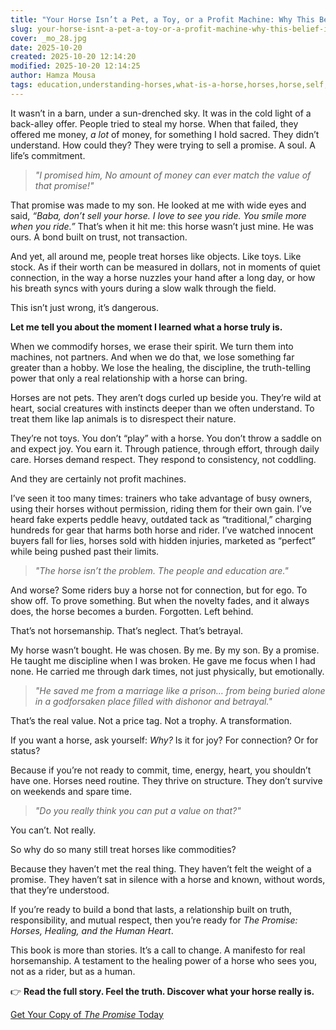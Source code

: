 ```yaml
---
title: "Your Horse Isn’t a Pet, a Toy, or a Profit Machine: Why This Belief is Killing the Bond"
slug: your-horse-isnt-a-pet-a-toy-or-a-profit-machine-why-this-belief-is-killing-the-bond
cover: _mo_28.jpg
date: 2025-10-20
created: 2025-10-20 12:14:20
modified: 2025-10-20 12:14:25
author: Hamza Mousa
tags: education,understanding-horses,what-is-a-horse,horses,horse,self,mo
---
```




It wasn’t in a barn, under a sun-drenched sky. It was in the cold light of a back-alley offer. People tried to steal my horse. When that failed, they offered me money, *a lot* of money, for something I hold sacred. They didn’t understand. How could they? They were trying to sell a promise. A soul. A life’s commitment.



> *"I promised him, No amount of money can ever match the value of that promise!"*



That promise was made to my son. He looked at me with wide eyes and said, *“Baba, don’t sell your horse. I love to see you ride. You smile more when you ride.”* That’s when it hit me: this horse wasn’t just mine. He was ours. A bond built on trust, not transaction.



And yet, all around me, people treat horses like objects. Like toys. Like stock. As if their worth can be measured in dollars, not in moments of quiet connection, in the way a horse nuzzles your hand after a long day, or how his breath syncs with yours during a slow walk through the field.



This isn’t just wrong, it’s dangerous.



**Let me tell you about the moment I learned what a horse truly is.**



When we commodify horses, we erase their spirit. We turn them into machines, not partners. And when we do that, we lose something far greater than a hobby. We lose the healing, the discipline, the truth-telling power that only a real relationship with a horse can bring.



Horses are not pets. They aren’t dogs curled up beside you. They’re wild at heart, social creatures with instincts deeper than we often understand. To treat them like lap animals is to disrespect their nature.



They’re not toys. You don’t “play” with a horse. You don’t throw a saddle on and expect joy. You earn it. Through patience, through effort, through daily care. Horses demand respect. They respond to consistency, not coddling.



And they are certainly not profit machines.



I’ve seen it too many times: trainers who take advantage of busy owners, using their horses without permission, riding them for their own gain. I’ve heard fake experts peddle heavy, outdated tack as “traditional,” charging hundreds for gear that harms both horse and rider. I’ve watched innocent buyers fall for lies, horses sold with hidden injuries, marketed as “perfect” while being pushed past their limits.



> *"The horse isn’t the problem. The people and education are."*



And worse? Some riders buy a horse not for connection, but for ego. To show off. To prove something. But when the novelty fades, and it always does, the horse becomes a burden. Forgotten. Left behind.



That’s not horsemanship. That’s neglect. That’s betrayal.



My horse wasn’t bought. He was chosen. By me. By my son. By a promise. He taught me discipline when I was broken. He gave me focus when I had none. He carried me through dark times, not just physically, but emotionally.



> *"He saved me from a marriage like a prison… from being buried alone in a godforsaken place filled with dishonor and betrayal."*



That’s the real value. Not a price tag. Not a trophy. A transformation.



If you want a horse, ask yourself: *Why?* Is it for joy? For connection? Or for status?



Because if you’re not ready to commit, time, energy, heart, you shouldn’t have one. Horses need routine. They thrive on structure. They don’t survive on weekends and spare time.



> *"Do you really think you can put a value on that?"*



You can’t. Not really.



So why do so many still treat horses like commodities?



Because they haven’t met the real thing. They haven’t felt the weight of a promise. They haven’t sat in silence with a horse and known, without words, that they’re understood.



If you’re ready to build a bond that lasts, a relationship built on truth, responsibility, and mutual respect, then you’re ready for *The Promise: Horses, Healing, and the Human Heart*.



This book is more than stories. It’s a call to change. A manifesto for real horsemanship. A testament to the healing power of a horse who sees you, not as a rider, but as a human.



👉 **Read the full story. Feel the truth. Discover what your horse really is.**  

[Get Your Copy of *The Promise* Today](https://hamzamu.gumroad.com/l/the_promise_book)